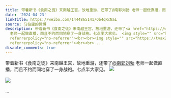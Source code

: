 ```yaml
---
title: 带着新书《食南之徒》来南越王宫，故地重游，还带了@南郭刘勃 老师一起做直播，而且不约而同地穿了一身战袍。七点半大家见。 [图片][图片]
date: '2024-04-23'
linkTitle: https://weibo.com/1444865141/Ob4qRcNaL
source: 马伯庸的微博
description: 带着新书《食南之徒》来南越王宫，故地重游，还带了<a href="https://weibo.com/n/%E5%8D%97%E9%83%AD%E5%88%98%E5%8B%83">@南郭刘勃</a>
  老师一起做直播，而且不约而同地穿了一身战袍。七点半大家见。 <img style="" src="https://tvax4.sinaimg.cn/large/001zMvqtgy1hp0xl5rvw8j63b04eoqv902.jpg"
  referrerpolicy="no-referrer"><br><br><img style="" src="https://tvax2.sinaimg.cn/large/001zMvqtgy1hp0xl308fnj64eo3b07wj02.jpg"
  referrerpolicy="no-referrer"><br><br> ...
disable_comments: true
---
```

带着新书《食南之徒》来南越王宫，故地重游，还带了<a href="https://weibo.com/n/%E5%8D%97%E9%83%AD%E5%88%98%E5%8B%83">@南郭刘勃</a> 老师一起做直播，而且不约而同地穿了一身战袍。七点半大家见。 <img style="" src="https://tvax4.sinaimg.cn/large/001zMvqtgy1hp0xl5rvw8j63b04eoqv902.jpg" referrerpolicy="no-referrer"><br><br><img style="" src="https://tvax2.sinaimg.cn/large/001zMvqtgy1hp0xl308fnj64eo3b07wj02.jpg" referrerpolicy="no-referrer"><br><br> ...